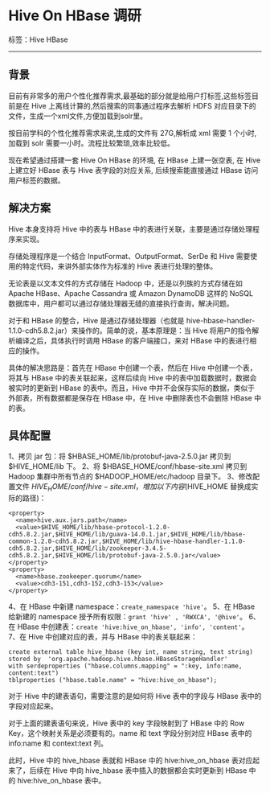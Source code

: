 # Hive On HBase 调研

标签：Hive HBase

---

## 背景

目前有非常多的用户个性化推荐需求,最基础的部分就是给用户打标签,这些标签目前是在 Hive 上离线计算的,然后搜索的同事通过程序去解析 HDFS 对应目录下的文件，生成一个xml文件,方便加载到solr里。

按目前学科的个性化推荐需求来说,生成的文件有 27G,解析成 xml 需要 1 个小时,加载到 solr 需要一小时。流程比较繁琐,效率比较低。

现在希望通过搭建一套 Hive On HBase 的环境, 在 HBase 上建一张空表, 在 Hive 上建立好 HBase 表与 Hive 表字段的对应关系, 后续搜索能直接通过 HBase 访问用户标签的数据。

## 解决方案

Hive 本身支持将 Hive 中的表与 HBase 中的表进行关联，主要是通过存储处理程序来实现。

存储处理程序是一个结合 InputFormat、OutputFormat、SerDe 和 Hive 需要使用的特定代码，来讲外部实体作为标准的 Hive 表进行处理的整体。

无论表是以文本文件的方式存储在 Hadoop 中，还是以列族的方式存储在如 Apache HBase、Apache Cassandra 或 Amazon DynamoDB 这样的 NoSQL 数据库中，用户都可以通过存储处理器无缝的直接执行查询，解决问题。

对于和 HBase 的整合，Hive 是通过存储处理器（也就是 hive-hbase-handler-1.1.0-cdh5.8.2.jar）来操作的。简单的说，基本原理是：当 Hive 将用户的指令解析编译之后，具体执行时调用 HBase 的客户端接口，来对 HBase 中的表进行相应的操作。

具体的解决思路是：首先在 HBase 中创建一个表，然后在 Hive 中创建一个表，将其与 HBase 中的表关联起来，这样后续向 Hive 中的表中加载数据时，数据会被实时的更新到 HBase 的表中。而且，Hive 中并不会保存实际的数据，类似于外部表，所有数据都是保存在 HBase 中，在 Hive 中删除表也不会删除 HBase 中的表。

## 具体配置

1、拷贝 jar 包：将 $HBASE_HOME/lib/protobuf-java-2.5.0.jar 拷贝到 $HIVE_HOME/lib 下。
2、将 $HBASE_HOME/conf/hbase-site.xml 拷贝到 Hadoop 集群中所有节点的 $HADOOP_HOME/etc/hadoop 目录下。
3、修改配置文件 $HIVE_HOME/conf/hive-site.xml，增加以下内容($HIVE_HOME 替换成实际的路径)：

```shell
<property>
  <name>hive.aux.jars.path</name>
  <value>$HIVE_HOME/lib/hbase-protocol-1.2.0-cdh5.8.2.jar,$HIVE_HOME/lib/guava-14.0.1.jar,$HIVE_HOME/lib/hbase-common-1.2.0-cdh5.8.2.jar,$HIVE_HOME/lib/hive-hbase-handler-1.1.0-cdh5.8.2.jar,$HIVE_HOME/lib/zookeeper-3.4.5-cdh5.8.2.jar,$HIVE_HOME/lib/protobuf-java-2.5.0.jar</value>
</property>
<property>
  <name>hbase.zookeeper.quorum</name>
  <value>cdh3-151,cdh3-152,cdh3-153</value>
</property>

```

4、在 HBase 中新建 namespace：`create_namespace 'hive'`。
5、在 HBase 给新建的 namespace 授予所有权限：`grant 'hive' , 'RWXCA', '@hive'`。
6、在 HBase 中创建表：`create 'hive:hive_on_hbase', 'info', 'content'`。
7、在 Hive 中创建对应的表，并与 HBase 中的表关联起来：
```shell
create external table hive_hbase (key int, name string, text string) 
stored by  'org.apache.hadoop.hive.hbase.HBaseStorageHandler'
with serdeproperties ("hbase.columns.mapping" = ":key, info:name, content:text")
tblproperties ("hbase.table.name" = "hive:hive_on_hbase");
```

对于 Hive 中的建表语句，需要注意的是如何将 Hive 表中的字段与 HBase 表中的字段对应起来。

对于上面的建表语句来说，Hive 表中的 key 字段映射到了 HBase 中的 Row Key，这个映射关系是必须要有的。name 和 text 字段分别对应 HBase 表中的 info:name 和 context:text 列。

此时，Hive 中的 hive_hbase 表就和 HBase 中的 hive:hive_on_hbase 表对应起来了，后续在 Hive 中向 hive_hbase 表中插入的数据都会实时更新到 HBase 中的 hive:hive_on_hbase 表中。
